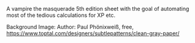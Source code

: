 A vampire the masquerade 5th edition sheet with the goal of automating most of the tedious calculations for XP etc.

Background Image: Author: Paul Phönixweiß, free, https://www.toptal.com/designers/subtlepatterns/clean-gray-paper/
